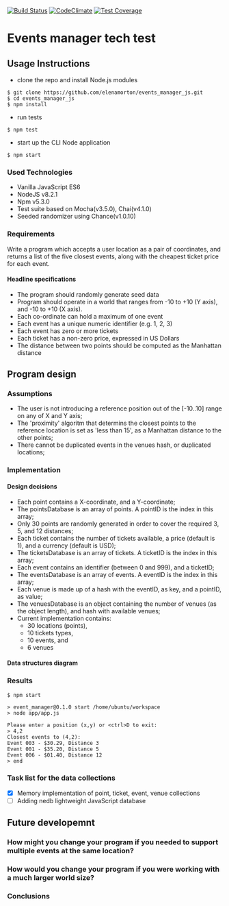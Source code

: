 [![Build Status](https://travis-ci.org/elenamorton/events_manager_js.svg?branch=master)](https://travis-ci.org/elenamorton/events_manager_js)
[![CodeClimate](https://codeclimate.com/github/elenamorton/events_manager_js/badges/gpa.svg)](https://codeclimate.com/github/elenamorton/events_manager_js)
[![Test Coverage](https://codeclimate.com/github/elenamorton/events_manager_js/badges/coverage.svg)](https://codeclimate.com/github/elenamorton/events_manager_js/coverage)

# Events manager tech test

## Usage Instructions
* clone the repo and install Node.js modules
```shell
$ git clone https://github.com/elenamorton/events_manager_js.git
$ cd events_manager_js
$ npm install
```
* run tests
```shell
$ npm test
```
* start up the CLI Node application
```shell
$ npm start
```

### Used Technologies
* Vanilla JavaScript ES6
* NodeJS v8.2.1
* Npm v5.3.0
* Test suite based on Mocha(v3.5.0), Chai(v4.1.0)
* Seeded randomizer using Chance(v1.0.10)

### Requirements

Write a program which accepts a user location as a pair of coordinates, and returns a list of the five closest events, along with the cheapest ticket price for each event.

#### Headline specifications

 * The program should randomly generate seed data
 * Program should operate in a world that ranges from -10 to +10 (Y axis), and -10 to +10 (X axis). 
 * Each co-ordinate can hold a maximum of one event
 * Each event has a unique numeric identifier (e.g. 1, 2, 3)
 * Each event has zero or more tickets
 * Each ticket has a non-zero price, expressed in US Dollars
 * The distance between two points should be computed as the Manhattan distance

## Program design

### Assumptions
 * The user is not introducing a reference position out of the [-10..10] range on any of X and Y axis;
 * The 'proximity' algoritm that determins the closest points to the reference location is set as 'less than 15', as a Manhattan distance to the other points;
 * There cannot be duplicated events in the venues hash, or duplicated locations;


### Implementation

#### Design decisions

 * Each point contains a X-coordinate, and a Y-coordinate;
 * The pointsDatabase is an array of points. A pointID is the index in this array;
 * Only 30 points are randomly generated in order to cover the required 3, 5, and 12 distances; 
 * Each ticket contains the number of tickets available, a price (default is 1), and a currency (default is USD);
 * The ticketsDatabase is an array of tickets. A ticketID is the index in this array;
 * Each event contains an identifier (between 0 and 999), and a ticketID;
 * The eventsDatabase is an array of events. A eventID is the index in this array;
 * Each venue is made up of a hash with the eventID, as key, and a pointID, as value;
 * The venuesDatabase is an object containing the number of venues (as the object length), and hash with available venues;
 * Current implementation contains:  
   - 30 locations (points),
   - 10 tickets types,
   - 10 events, and
   - 6 venues

#### Data structures diagram


### Results

```shell
$ npm start

> event_manager@0.1.0 start /home/ubuntu/workspace
> node app/app.js

Please enter a position (x,y) or <ctrl>D to exit:
> 4,2
Closest events to (4,2):
Event 003 - $30.29, Distance 3
Event 001 - $35.20, Distance 5
Event 006 - $01.40, Distance 12
> end
```
### Task list for the data collections

 - [x] Memory implementation of point, ticket, event, venue collections
 - [ ] Adding nedb lightweight JavaScript database

## Future developemnt

### How might you change your program if you needed to support multiple events at the same location?


### How would you change your program if you were working with a much larger world size?

### Conclusions